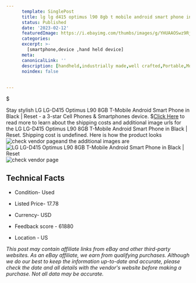 ```yaml
---
      template: SinglePost
      title: lg lg d415 optimus l90 8gb t mobile android smart phone in black reset
      status: Published
      date: '2023-02-12'
      featuredImage: https://i.ebayimg.com/thumbs/images/g/YHUAAOSwz9RjNgK-/s-l225.jpg
      categories: 
      excerpt: >-
        [smartphone,device ,hand held device]
      meta:
      canonicalLink: ''
      description: [handheld,industrially made,well crafted,Portable,Mobile,Compact,Convenient,Lightweight,Maneuverable,Man-portable,Miniature,Carriable,Hand-held,Light,Holdable,Transportable,Mobile device,Pocket-sized,On-the-go,Wireless,Cordless,Compact size,Convenient size, smartphone,device ,hand held device]
      noindex: false
      
        
---
```

$

Stay stylish LG LG-D415 Optimus L90 8GB T-Mobile Android Smart Phone in Black | Reset - a 3-star Cell Phones & Smartphones device.
$[Click Here](https://www.ebay.com/itm/325381480986?hash=item4bc23f621a%3Ag%3AYHUAAOSwz9RjNgK-&mkevt=1&mkcid=1&mkrid=711-53200-19255-0&campid=%253CePNCampaignId%253E&customid=%253CreferenceId%253E&toolid=10049) to read more to learn about the shipping costs and additional image urls for the LG LG-D415 Optimus L90 8GB T-Mobile Android Smart Phone in Black | Reset. Shipping cost is undefined. Here is how the product looks ![check vendor page](https://i.ebayimg.com/thumbs/images/g/YHUAAOSwz9RjNgK-/s-l225.jpg)and the additional images are![LG LG-D415 Optimus L90 8GB T-Mobile Android Smart Phone in Black | Reset](https://i.ebayimg.com/images/g/YHUAAOSwz9RjNgK-/s-l1600.jpg)![check vendor page](https://origin-galleryplus.ebayimg.com/ws/web/325381480986_2_0_1/225x225.jpg,https://origin-galleryplus.ebayimg.com/ws/web/325381480986_3_0_1/225x225.jpg,https://origin-galleryplus.ebayimg.com/ws/web/325381480986_4_0_1/225x225.jpg,https://origin-galleryplus.ebayimg.com/ws/web/325381480986_5_0_1/225x225.jpg,https://origin-galleryplus.ebayimg.com/ws/web/325381480986_6_0_1/225x225.jpg,https://origin-galleryplus.ebayimg.com/ws/web/325381480986_7_0_1/225x225.jpg,https://origin-galleryplus.ebayimg.com/ws/web/325381480986_8_0_1/225x225.jpg,https://origin-galleryplus.ebayimg.com/ws/web/325381480986_9_0_1/225x225.jpg,https://origin-galleryplus.ebayimg.com/ws/web/325381480986_10_0_1/225x225.jpg)



 ## Technical Facts 



     
      

 - Condition- Used 


      

 - Listed Price- 17.78 


      

 - Currency- USD 


      

 - Feedback score - 61880 


      

 - Location - US 


      
      

 *_This post may contain affiliate links from eBay and other third-party websites. As an eBay affiliate, we earn from qualifying purchases. Although we do our best to keep the information up-to-date and accurate, please check the date and all details with the vendor's website before making a purchase. Not all data may be accurate._*






